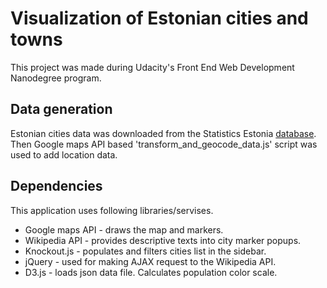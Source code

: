 # Visualization of Estonian cities and towns
This project was made during Udacity's Front End Web Development Nanodegree program. 

## Data generation
Estonian cities data was downloaded from the Statistics Estonia [database](http://pub.stat.ee/px-web.2001/I_Databas/Population/databasetree.asp). Then Google maps API based 'transform_and_geocode_data.js' script was used to add location data.

## Dependencies
This application uses following libraries/servises.

* Google maps API - draws the map and markers.
* Wikipedia API - provides descriptive texts into city marker popups.
* Knockout.js - populates and filters cities list in the sidebar.
* jQuery - used for making AJAX request to the Wikipedia API.
* D3.js - loads json data file. Calculates population color scale.